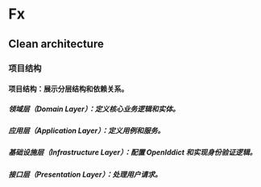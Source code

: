 # Fx

## Clean architecture

### 项目结构

#### 项目结构：展示分层结构和依赖关系。
##### 领域层（Domain Layer）：定义核心业务逻辑和实体。
##### 应用层（Application Layer）：定义用例和服务。
##### 基础设施层（Infrastructure Layer）：配置 OpenIddict 和实现身份验证逻辑。
##### 接口层（Presentation Layer）：处理用户请求。

